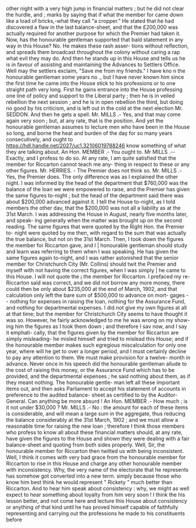 other night with a very high jump in financial matters ; but he did not clear the hurdle, and ; marks by saying that if what the member for came down like a load of bricks,-what they call "a cropper." He stated that he had discovered a flaw in the last balance-sheet, and that the £200,000 was actually required for another purpose for which the Premier had taken it. Now, has the honourable gentleman supported that bald statement in any way in this House? No. He makes these rash asser- tions without reflection, and spreads them broadcast throughout the colony without caring a rap what evil they may do. And then he stands up in this House and tells us he is in favour of assisting and maintaining the Advances to Settlers Office. Well may the settlers exclaim, "Save me from my friends." I have kno n the honourable gentleman some years no ., but I have never known him since the first time he came into the House stick to his professions or to one straight path very long. First he gains entrance into the House professing one line of policy and support to the Liberal party ; then he is in veiled rebellion the next session ; and he is in open rebellion the third, but doing no good by his criticism, and is left out in the cold at the next election Mr. SEDDON. And then he gets a spell. Mr. MILLS .- Yes, and that may come again very soon ; but, at any rate, that is the position. And yet the honourable gentleman assumes to lecture men who have been in the House so long, and borne the heat and burden of the day for so many years consecutively, and ought to https://hdl.handle.net/2027/uc1.32106019788246 know something of what they are talking about. An Hon. MEMBER .- You ought to. Mr MILLS .-- Exactly, and I profess to do so. At any rate, I am quite satisfied that the member for Riccarton cannot teach me any- thing in respect to these or any other figures. Mr. HERRIES. - The Premier does not think so. Mr. MILLS .- Yes, the Premier does. The only difference was as I explained the other night. I was informed by the head of the department that $760,000 was the balance of the loan we were empowered to raise, and the Premier has given the same figures to-night ; but the head of the department said there was about $200,000 advanced against it. I tell the House to-night, as I told members the other dav, that the $200,000 was not all a liability as at the 31st March. I was addressing the House in August, nearly five months later, and speak- ing generally when the matter was brought up on the second reading. The same figures that were quoted by the Right Hon. the Premier to- night were quoted by me then, with regard to the sum that was actually the true balance, but not on the 31st March. Then, I took down the figures the member for Riccarton gave, and I | honourable gentleman should study and learn was referring to them when I was speaking. He has given the same figures again to-night, and I was rather astonished that the senior member for Christchurch City (Mr. Collins) should twit the Premier and myself with not having the correct figures, when I was simply | he came to this House. I will not quote the ¡ the member for Riccarton. I prefaced my re- Riccarton said was correct, and we did not borrow any more money, there could then be only about $235,000 at the end of March, 1902, and that calculation only left the bare sum of $500,000 to advance on mort- gages -- nothing for expenses in raising the loan, nothing for the Assurance Fund, and nothing for departmental expenses. I did not give my own figures at all at that time; but the member for Christchurch City seems to have thought it was so. However, he fairly acknowledged to me he was wrong on my show- ing him the figures as I took them down ; and therefore I sav now, and I say it emphati- cally, that the figures given by the member for Riccarton are simply misleading- he misled himself and tried to mislead this House; and if the honourable member makes such egregious miscalculation for only one year, where will he get to over a longer period, and I must certainly decline to pay any attention to them. We must make provision for a twelve- month in advance. Never once in his speech did the honourable gentleman allude to the cost of raising this money, or the Assurance Fund which has to be provided, and the departmental expenses ; he said nothing about them, as if they meant nothing. The honourable gentle- man left all these important items out, and then asks Parliament to accept his statement of accounts in preference to the audited balance- sheet as certified to by the Auditor-General. Can anything be more absurd ! An Hon. MEMBER .- How much ; is it not under $30,000 ? Mr. MILLS .- No : the amount for each of these items is considerable, and will mean a large sum in the aggregate, thus reducing the balance considerably at the 31st March, 1902 ; and we must allow a reasonable time for raising the new loan ; therefore I think those members who profess to know all about these financial matters should, at any rate, have given the figures to the House and shown they were dealing with a fair balance-sheet and quoting from both sides properly. Well, Sir, the honourable member for Riccarton then twitted us with being inconsistent. Well, I think it comes with very bad grace from the honourable member for Riccarton to rise in this House and charge any other honourable member with inconsistency. Why, the very name of the electorate that he represents has somehow got converted into a new term. simply because those who know him best think he would represent " Rickety " much better than Riccarton. And to hear him speak about consistency : why, we might as well expect to hear something about loyalty from him very soon ! I think the his lesson better, and not come here and lecture this House about consistency or anything of that kind until he has proved himself capable of faithfully representing and carrying out the professions he made to his constituents before 